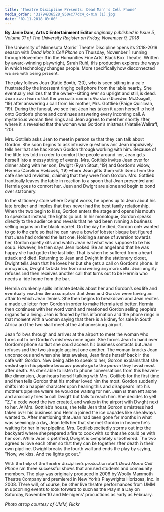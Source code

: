```yaml
---
title: 'Theatre Discipline Presents: Dead Man''s Cell Phone'
media_order: '31794836528_950ec77dc4_o-min (1).jpg'
date: '09-11-2018 00:00'
---
```


**By Janie Dam, Arts & Entertainment Editor** _originally published in Issue 5, Volume 31 of The University Register on Friday, November 9, 2018_

The University of Minnesota Morris’ Theatre Discipline opens its 2018-2019 season with _Dead Man’s Cell Phone_ on Thursday, November 1 running through November 3 in the Humanities Fine Arts’ Black Box Theatre. Written by award-winning playwright, Sarah Ruhl, this production explores the ways in which technology changes people. More specifically how disconnected we are with being present.

The play follows Jean (Katie Booth, ‘20), who is seen sitting in a cafe frustrated by the incessant ringing cell phone from the table nearby. She eventually realizes that the owner--sitting ever so upright and still, is dead. Jean soon learns that the person’s name is Gordon (Braeden McDougall, ‘19) after answering a call from his mother, Mrs. Gottlieb (Paige Quinlivan, ‘19). During the funeral, we see that Jean has taken it upon herself to hold onto Gordon’s phone and continues answering every incoming call. A mysterious woman then rings and Jean agrees to meet her shortly after, where it is revealed that the woman was Gordon’s mistress (Natalie Wallraff, ‘20).

Mrs. Gottlieb asks Jean to meet in person so that they can talk about Gordon. She soon begins to ask intrusive questions and Jean impulsively tells her that she had known Gordon through working with him. Because of the little lies told in order to comfort the people around her, Jean gets herself into a messy string of events. Mrs. Gottlieb invites Jean over for dinner along with her son, Dwight (Ryan Stout, ‘19) and Gordon’s widow, Hermia (Caroline Vodacek, ‘19) where Jean gifts them with items from the cafe she had revisited, claiming that they were from Gordon. Mrs. Gottlieb frantically leaves the table in reaction to a spoon that Jean presented and Hermia goes to comfort her. Jean and Dwight are alone and begin to bond over stationery.

In the stationery store where Dwight works, he opens up to Jean about his late brother and implies that they never had the best family relationship. When the two begin to kiss, Gordon enters the stage and opens his mouth to speak but instead, the lights go out. In his monologue, Gordon speaks directly to the audience and reveals that he had been running a business selling organs on the black market. On the day he died, Gordon only wanted to go to the cafe so that he can have a bowl of lobster bisque but figured that Jean had ordered the last one. Holding a sense of aversion towards her, Gordon quietly sits and watch Jean eat what was suppose to be his soup. However, he then says Jean looked like an angel and that he was happy she had gotten the last bite. That is when he suffered from a heart attack and died. Returning to Jean and Dwight in the stationery closet, Dwight tells Jean that he loves her but she gets a call on Gordon’s phone. In annoyance, Dwight forbids her from answering anymore calls. Jean angrily refuses and then receives another call that turns out to be Hermia who needs a ride home from the bar. 

Hermia drunkenly spills intimate details about her and Gordon’s sex life and eventually reaches the assumption that Jean and Gordon were having an affair to which Jean denies. She then begins to breakdown and Jean recites a made up letter from Gordon in order to make Hermia feel better. Hermia then continues with her word vomit and mentioned Gordon selling people’s organs for a living. Jean is floored by this information and the phone rings in that moment with a woman saying that there is a kidney for sale in South Africa and the two shall meet at the Johannesburg airport.

Jean follows through and arrives at the airport to meet the woman who turns out to be Gordon’s mistress once again. She forces Jean to hand over Gordon’s phone so that she could access his business contacts but Jean refuses and the two struggle against one another. The woman knocks Jean unconscious and when she later awakes, Jean finds herself back in the cafe with Gordon. Now being able to speak to her, Gordon explains that she ended up in his pipeline because people go to the person they loved most after death. As she’s able to listen to phone conversations from this heaven-like dimension, Jean hears herself talking with Mrs. Gottlieb for the first time and then tells Gordon that his mother loved him the most. Gordon suddenly shifts into a happier character upon hearing this and disappears into his mother’s pipeline where he would be waiting for her. Jean is then left alone and anxiously tries to call Dwight but fails to reach him. She decides to yell "Z," a code word the two created, and wakes in the airport with Dwight next to her.
At Mrs. Gottlieb’s house, she tells Jean that Gordon's mistress had taken over his business and Hermia joined the ice capades like she always wanted to. After mentioning that Jean had been gone for months in what was seemingly a day, Jean tells her that she met Gordon in heaven he's waiting for her in her pipeline. Mrs. Gottlieb excitedly storms out into the backyard where she prepared a fire to cook with so that she could be with her son. While Jean is petrified, Dwight is completely unbothered. The two agreed to love each other so that they can be together after death in their own pipeline. Dwight breaks the fourth wall and ends the play by saying, "Now, we kiss. And the lights go out."

With the help of the theatre discipline’s production staff, _Dead Man’s Cell Phone_ ran three successful shows that amused students and community members. The play was originally produced in 2006 by Woolly Mammoth Theatre Company and premiered in New York’s Playwrights Horizons, Inc. in 2008. There will, of course, be other live theatre performances from UMM in upcoming events to look forward to such as the Play in a Day on Saturday, November 10 and Meinigens’ productions as early as February.

_Photo at top courtesy of UMM, Flickr_